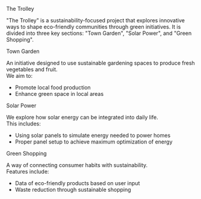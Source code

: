 The Trolley

"The Trolley" is a sustainability-focused project that explores innovative ways to shape eco-friendly communities through green initiatives. It is divided into three key sections: "Town Garden", "Solar Power", and "Green Shopping".

Town Garden

An initiative designed to use sustainable gardening spaces to produce fresh vegetables and fruit.  
We aim to:
- Promote local food production
- Enhance green space in local areas

Solar Power

We explore how solar energy can be integrated into daily life.  
This includes:
- Using solar panels to simulate energy needed to power homes
- Proper panel setup to achieve maximum optimization of energy

Green Shopping

A way of connecting consumer habits with sustainability.  
Features include:
- Data of eco-friendly products based on user input
- Waste reduction through sustainable shopping
